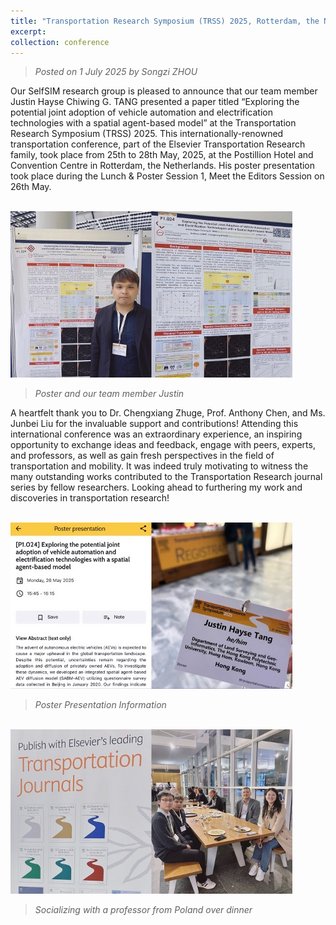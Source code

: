 ```yaml
---
title: "Transportation Research Symposium (TRSS) 2025, Rotterdam, the Netherlands"
excerpt: 
collection: conference
---
```

> _Posted on 1 July 2025 by Songzi ZHOU_

Our SelfSIM research group is pleased to announce that our team member Justin Hayse Chiwing G. TANG presented a paper titled “Exploring the potential joint adoption of vehicle automation and electrification technologies with a spatial agent-based model” at the Transportation Research Symposium (TRSS) 2025. This internationally-renowned transportation conference, part of the Elsevier Transportation Research family, took place from 25th to 28th May, 2025, at the Postillion Hotel and Convention Centre in Rotterdam, the Netherlands. His poster presentation took place during the Lunch & Poster Session 1, Meet the Editors Session on 26th May.

<br/><img src="/images/news-6-1.jpg">
> _Poster and our team member Justin_

A heartfelt thank you to Dr. Chengxiang Zhuge, Prof. Anthony Chen, and Ms. Junbei Liu for the invaluable support and contributions! Attending this international conference was an extraordinary experience, an inspiring opportunity to exchange ideas and feedback, engage with peers, experts, and professors, as well as gain fresh perspectives in the field of transportation and mobility. It was indeed truly motivating to witness the many outstanding works contributed to the Transportation Research journal series by fellow researchers.  Looking ahead to furthering my work and discoveries in transportation research!

<br/><img src="/images/news-6-2.jpg">
> _Poster Presentation Information_

<br/><img src="/images/news-6-3.jpg">
> _Socializing with a professor from Poland over dinner_
